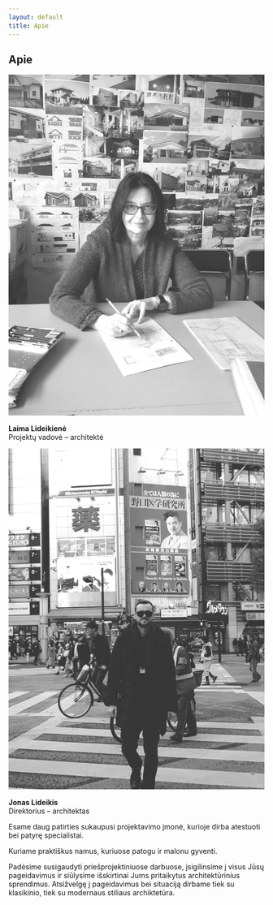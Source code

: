 ```yaml
---
layout: default
title: Apie
---
```

<div class="text-container pad-top">
  <h2>Apie</h2>
  <div class="about-grid container">
  	<div class="row">
	  <div class="col-xs-12 col-sm-6">
	  	<img src="img/laima_bw.jpg">
	  	<p><b>Laima Lideikienė</b><br/>Projektų vadovė – architektė</p>
	  </div>
	  <div class="col-xs-12 col-sm-6">
	  	<img src="img/jonas1_bw.jpg">
	  	<p><b>Jonas Lideikis</b><br/>Direktorius – architektas</p>
	  </div>
	</div>
  </div>
  
  <p>Esame daug patirties sukaupusi projektavimo įmonė, kurioje dirba atestuoti bei patyrę specialistai.</p>
  <p>Kuriame praktiškus namus, kuriuose patogu ir malonu gyventi.</p>
  <p>Padėsime susigaudyti priešprojektiniuose darbuose, įsigilinsime į visus Jūsų pageidavimus ir siūlysime išskirtinai Jums pritaikytus architektūrinius sprendimus. Atsižvelgę į pageidavimus bei situaciją dirbame tiek su klasikinio, tiek su modernaus stiliaus archiktetūra.</p>
</div>
